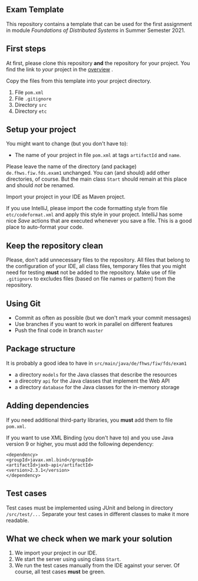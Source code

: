 Exam Template
----

This repository contains a template that can be used for the first assignment in module *Foundations of Distributed
Systems* in Summer Semester 2021.

## First steps

At first, please clone this repository **and** the repository for your project. You find the link to *your* project in
the [overview](https://bitbucket.student.fiw.fhws.de:8443/projects/FDSSE)
.

Copy the files from this template into your project directory.

1. File `pom.xml`
2. File `.gitignore`
3. Directory `src`
4. Directory `etc`

## Setup your project

You might want to change (but you don't have to):

* The name of your project in file `pom.xml` at tags `artifactId` and `name`.

Please leave the name of the directory (and package) `de.fhws.fiw.fds.exam1` unchanged. You can (and should) add other
directories, of course. But the main class `Start` should remain at this place and should *not* be renamed.

Import your project in your IDE as Maven project.

If you use IntelliJ, please import the code formatting style from file `etc/codeformat.xml` and apply this style in your
project. IntelliJ has some nice *Save* actions that are executed whenever you save a file. This is a good place to
auto-format your code.

## Keep the repository clean

Please, don't add unnecessary files to the repository. All files that belong to the configuration of your IDE, all class
files, temporary files that you might need for testing **must** not be added to the repository. Make use of
file `.gitignore` to excludes files (based on file names or pattern) from the repository.

## Using Git

* Commit as often as possible (but we don't mark your commit messages)
* Use branches if you want to work in parallel on different features
* Push the final code in branch `master`

## Package structure

It is probably a good idea to have in `src/main/java/de/fhws/fiw/fds/exam1`

* a directory `models` for the Java classes that describe the resources
* a direcotry `api` for the Java classes that implement the Web API
* a directory `database` for the Java classes for the in-memory storage

## Adding dependencies

If you need additional third-party libraries, you **must** add them to file `pom.xml`.

If you want to use XML Binding (you don't have to) and you use Java version 9 or higher, you must add the following
dependency:

```
<dependency>
<groupId>javax.xml.bind</groupId>
<artifactId>jaxb-api</artifactId>
<version>2.3.1</version>
</dependency>
```

## Test cases

Test cases must be implemented using JUnit and belong in directory `/src/test/...` Separate your test cases in different
classes to make it more readable.

## What we check when we mark your solution

1. We import your project in our IDE.
2. We start the server using using class `Start`.
3. We run the test cases manually from the IDE against your server. Of course, all test cases **must** be green. 
